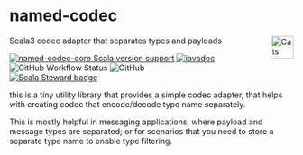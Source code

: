 # named-codec
Scala3 codec adapter that separates types and payloads
<a href="https://typelevel.org/cats/"><img src="https://typelevel.org/cats/img/cats-badge.svg" height="40px" align="right" alt="Cats friendly" /></a>

[![named-codec-core Scala version support](https://index.scala-lang.org/hnaderi/named-codec/named-codec-core/latest.svg?style=flat-square)](https://index.scala-lang.org/hnaderi/named-codec/named-codec-core)
[![javadoc](https://javadoc.io/badge2/dev.hnaderi/named-codec-docs_3/scaladoc.svg?style=flat-square)](https://javadoc.io/doc/dev.hnaderi/named-codec-docs_3) 
<img alt="GitHub Workflow Status" src="https://img.shields.io/github/workflow/status/hnaderi/named-codec/Continuous%20Integration?style=flat-square">
<img alt="GitHub" src="https://img.shields.io/github/license/hnaderi/named-codec?style=flat-square">  
[![Scala Steward badge](https://img.shields.io/badge/Scala_Steward-helping-blue.svg?style=flat-square&logo=data:image/png;base64,iVBORw0KGgoAAAANSUhEUgAAAA4AAAAQCAMAAAARSr4IAAAAVFBMVEUAAACHjojlOy5NWlrKzcYRKjGFjIbp293YycuLa3pYY2LSqql4f3pCUFTgSjNodYRmcXUsPD/NTTbjRS+2jomhgnzNc223cGvZS0HaSD0XLjbaSjElhIr+AAAAAXRSTlMAQObYZgAAAHlJREFUCNdNyosOwyAIhWHAQS1Vt7a77/3fcxxdmv0xwmckutAR1nkm4ggbyEcg/wWmlGLDAA3oL50xi6fk5ffZ3E2E3QfZDCcCN2YtbEWZt+Drc6u6rlqv7Uk0LdKqqr5rk2UCRXOk0vmQKGfc94nOJyQjouF9H/wCc9gECEYfONoAAAAASUVORK5CYII=)](https://scala-steward.org)

this is a tiny utility library that provides a simple codec adapter, 
that helps with creating codec that encode/decode type name separately.

This is mostly helpful in messaging applications, where payload and message types are separated;
or for scenarios that you need to store a separate type name to enable type filtering.
